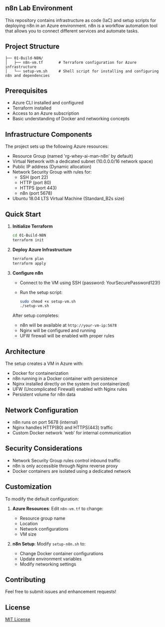 ## n8n Lab Environment

This repository contains infrastructure as code (IaC) and setup scripts for deploying n8n in an Azure environment. n8n is a workflow automation tool that allows you to connect different services and automate tasks.

## Project Structure

```plaintext
├── 01-Build-N8N/
│   ├── n8n-vm.tf       # Terraform configuration for Azure infrastructure
│   └── setup-vm.sh     # Shell script for installing and configuring n8n and dependencies
```

## Prerequisites

- Azure CLI installed and configured
- Terraform installed
- Access to an Azure subscription
- Basic understanding of Docker and networking concepts

## Infrastructure Components

The project sets up the following Azure resources:

- Resource Group (named 'rg-whey-ai-man-n8n' by default)
- Virtual Network with a dedicated subnet (10.0.0.0/16 network space)
- Public IP address (Dynamic allocation)
- Network Security Group with rules for:
  - SSH (port 22)
  - HTTP (port 80)
  - HTTPS (port 443)
  - n8n (port 5678)
- Ubuntu 18.04 LTS Virtual Machine (Standard_B2s size)

## Quick Start

1. **Initialize Terraform**

   ```bash
   cd 01-Build-N8N
   terraform init
   ```

2. **Deploy Azure Infrastructure**

   ```bash
   terraform plan
   terraform apply
   ```

3. **Configure n8n**
   - Connect to the VM using SSH (password: YourSecurePassword123!)
   - Run the setup script:

     ```bash
     sudo chmod +x setup-vm.sh
     ./setup-vm.sh
     ```

   After setup completes:
   - n8n will be available at `http://your-vm-ip:5678`
   - Nginx will be configured and running
   - UFW firewall will be enabled with proper rules

## Architecture

The setup creates a VM in Azure with:

- Docker for containerization
- n8n running in a Docker container with persistence
- Nginx installed directly on the system (not containerized)
- UFW (Uncomplicated Firewall) enabled with Nginx rules
- Persistent volume for n8n data

## Network Configuration

- n8n runs on port 5678 (internal)
- Nginx handles HTTP(80) and HTTPS(443) traffic
- Custom Docker network 'web' for internal communication

## Security Considerations

- Network Security Group rules control inbound traffic
- n8n is only accessible through Nginx reverse proxy
- Docker containers are isolated using a dedicated network

## Customization

To modify the default configuration:

1. **Azure Resources**: Edit `n8n-vm.tf` to change:
   - Resource group name
   - Location
   - Network configurations
   - VM size

2. **n8n Setup**: Modify `setup-n8n.sh` to:
   - Change Docker container configurations
   - Update environment variables
   - Modify networking settings

## Contributing

Feel free to submit issues and enhancement requests!

## License

[MIT License](LICENSE)

